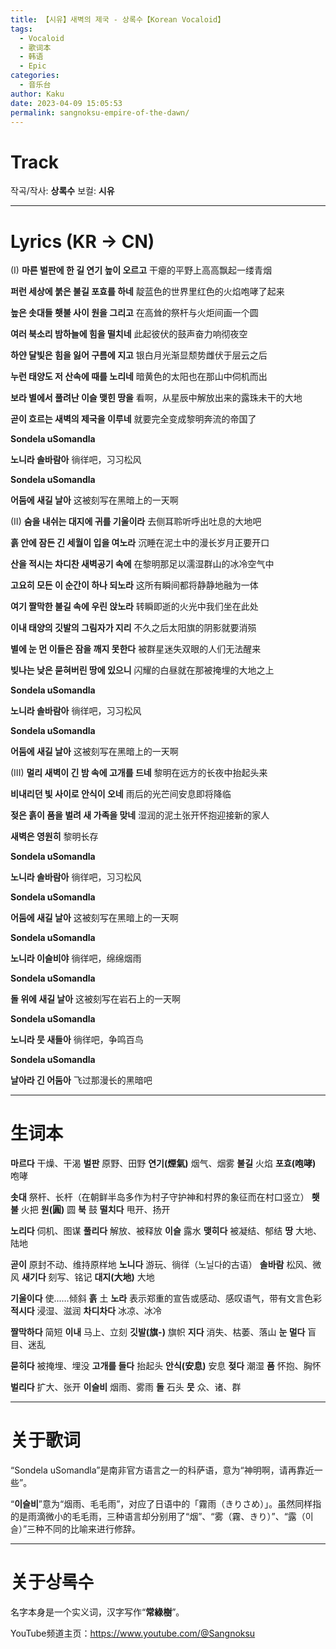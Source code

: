 ```yaml
---
title: 【시유】새벽의 제국 - 상록수【Korean Vocaloid】
tags:
  - Vocaloid
  - 歌词本
  - 韩语
  - Epic
categories:
  - 音乐台
author: Kaku
date: 2023-04-09 15:05:53
permalink: sangnoksu-empire-of-the-dawn/
---
```


# Track

<lite-youtube videoid="QoTQx3h4yQI"></lite-youtube>

작곡/작사: **상록수**
보컬: **시유**

<!--more-->

---

# Lyrics (KR → CN)

(I)
**마른 벌판에 한 길 연기 높이 오르고**
干瘪的平野上高高飘起一缕青烟

**퍼런 세상에 붉은 불길 포효를 하네**
靛蓝色的世界里红色的火焰咆哮了起来

**높은 솟대들 횃불 사이 원을 그리고**
在高耸的祭杆与火炬间画一个圆

**여러 북소리 밤하늘에 힘을 떨치네**
此起彼伏的鼓声奋力响彻夜空

**하얀 달빛은 힘을 잃어 구름에 지고**
银白月光渐显颓势雌伏于层云之后

**누런 태양도 저 산속에 때를 노리네**
暗黄色的太阳也在那山中伺机而出

**보라 별에서 풀려난 이슬 맺힌 땅을**
看啊，从星辰中解放出来的露珠未干的大地

**곧이 흐르는 새벽의 제국을 이루네**
就要完全变成黎明奔流的帝国了

**Sondela uSomandla**

**노니라 솔바람아**
徜徉吧，习习松风

**Sondela uSomandla**

**어둠에 새길 날아**
这被刻写在黑暗上的一天啊

(II)
**숨을 내쉬는 대지에 귀를 기울이라**
去侧耳聆听呼出吐息的大地吧

**흙 안에 잠든 긴 세월이 입을 여노라**
沉睡在泥土中的漫长岁月正要开口

**산을 적시는 차디찬 새벽공기 속에**
在黎明那足以濡湿群山的冰冷空气中

**고요히 모든 이 순간이 하나 되노라**
这所有瞬间都将静静地融为一体

**여기 짤막한 불길 속에 우린 앉노라**
转瞬即逝的火光中我们坐在此处

**이내 태양의 깃발의 그림자가 지리**
不久之后太阳旗的阴影就要消殒

**별에 눈 먼 이들은 잠을 깨지 못한다**
被群星迷失双眼的人们无法醒来

**빚나는 낮은 묻혀버린 땅에 있으니**
闪耀的白昼就在那被掩埋的大地之上

**Sondela uSomandla**

**노니라 솔바람아**
徜徉吧，习习松风

**Sondela uSomandla**

**어둠에 새길 날아**
这被刻写在黑暗上的一天啊

(III)
**멀리 새벽이 긴 밤 속에 고개를 드네**
黎明在远方的长夜中抬起头来

**비내리던 빛 사이로 안식이 오네**
雨后的光芒间安息即将降临

**젖은 흙이 품을 벌려 새 가족을 맞네**
湿润的泥土张开怀抱迎接新的家人

**새벽은 영원히**
黎明长存

**Sondela uSomandla**

**노니라 솔바람아**
徜徉吧，习习松风

**Sondela uSomandla**

**어둠에 새길 날아**
这被刻写在黑暗上的一天啊

**Sondela uSomandla**

**노니라 이슬비야**
徜徉吧，绵绵烟雨

**Sondela uSomandla**

**돌 위에 새길 날아**
这被刻写在岩石上的一天啊

**Sondela uSomandla**

**노니라 뭇 새들아**
徜徉吧，争鸣百鸟

**Sondela uSomandla**

**날아라 긴 어둠아**
飞过那漫长的黑暗吧

---

# 生词本

**마르다** 干燥、干渴
**벌판** 原野、田野
**연기(煙氣)** 烟气、烟雾
**불길** 火焰
**포효(咆哮)** 咆哮

**솟대** 祭杆、长杆（在朝鲜半岛多作为村子守护神和村界的象征而在村口竖立）
**횃불** 火把
**원(圓)** 圆
**북** 鼓
**떨치다** 甩开、扬开

**노리다** 伺机、图谋
**풀리다** 解放、被释放
**이슬** 露水
**맺히다** 被凝结、郁结
**땅** 大地、陆地

**곧이** 原封不动、维持原样地
**노니다** 游玩、徜徉（노닐다的古语）
**솔바람** 松风、微风
**새기다** 刻写、铭记
**대지(大地)** 大地

**기울이다** 使……倾斜
**흙** 土
**노라** 表示郑重的宣告或感动、感叹语气，带有文言色彩
**적시다** 浸湿、滋润
**차디차다** 冰凉、冰冷

**짤막하다** 简短
**이내** 马上、立刻
**깃발(旗-)** 旗帜
**지다** 消失、枯萎、落山
**눈 멀다** 盲目、迷乱

**묻히다** 被掩埋、埋没
**고개를 들다** 抬起头
**안식(安息)** 安息
**젖다** 潮湿
**품** 怀抱、胸怀

**벌리다** 扩大、张开
**이슬비** 烟雨、雾雨
**돌** 石头
**뭇** 众、诸、群

---

# 关于歌词

“Sondela uSomandla”是南非官方语言之一的科萨语，意为“神明啊，请再靠近一些”。

“**이슬비**”意为“烟雨、毛毛雨”，对应了日语中的「霧雨（きりさめ）」。虽然同样指的是雨滴微小的毛毛雨，三种语言却分别用了“烟”、“雾（霧、きり）”、“露（이슬）”三种不同的比喻来进行修辞。

---

# 关于상록수

名字本身是一个实义词，汉字写作“**常綠樹**”。

YouTube频道主页：https://www.youtube.com/@Sangnoksu